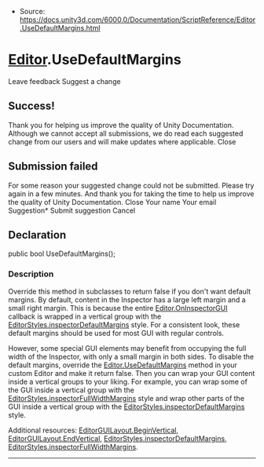 * Source: https://docs.unity3d.com/6000.0/Documentation/ScriptReference/Editor.UseDefaultMargins.html

#  [Editor](https://docs.unity3d.com/6000.0/Documentation/ScriptReference/Editor.html).UseDefaultMargins
Leave feedback
Suggest a change
## Success!
Thank you for helping us improve the quality of Unity Documentation. Although we cannot accept all submissions, we do read each suggested change from our users and will make updates where applicable.
Close
## Submission failed
For some reason your suggested change could not be submitted. Please <a>try again</a> in a few minutes. And thank you for taking the time to help us improve the quality of Unity Documentation.
Close
Your name Your email Suggestion* Submit suggestion
Cancel
## Declaration
public bool UseDefaultMargins(); 
### Description
Override this method in subclasses to return false if you don't want default margins.
By default, content in the Inspector has a large left margin and a small right margin. This is because the entire [Editor.OnInspectorGUI](https://docs.unity3d.com/6000.0/Documentation/ScriptReference/Editor.OnInspectorGUI.html) callback is wrapped in a vertical group with the [EditorStyles.inspectorDefaultMargins](https://docs.unity3d.com/6000.0/Documentation/ScriptReference/EditorStyles-inspectorDefaultMargins.html) style. For a consistent look, these default margins should be used for most GUI with regular controls.  
  
However, some special GUI elements may benefit from occupying the full width of the Inspector, with only a small margin in both sides. To disable the default margins, override the [Editor.UseDefaultMargins](https://docs.unity3d.com/6000.0/Documentation/ScriptReference/Editor.UseDefaultMargins.html) method in your custom Editor and make it return false. Then you can wrap your GUI content inside a vertical groups to your liking. For example, you can wrap some of the GUI inside a vertical group with the [EditorStyles.inspectorFullWidthMargins](https://docs.unity3d.com/6000.0/Documentation/ScriptReference/EditorStyles-inspectorFullWidthMargins.html) style and wrap other parts of the GUI inside a vertical group with the [EditorStyles.inspectorDefaultMargins](https://docs.unity3d.com/6000.0/Documentation/ScriptReference/EditorStyles-inspectorDefaultMargins.html) style.  
  
Additional resources: [EditorGUILayout.BeginVertical](https://docs.unity3d.com/6000.0/Documentation/ScriptReference/EditorGUILayout.BeginVertical.html), [EditorGUILayout.EndVertical](https://docs.unity3d.com/6000.0/Documentation/ScriptReference/EditorGUILayout.EndVertical.html), [EditorStyles.inspectorDefaultMargins](https://docs.unity3d.com/6000.0/Documentation/ScriptReference/EditorStyles-inspectorDefaultMargins.html), [EditorStyles.inspectorFullWidthMargins](https://docs.unity3d.com/6000.0/Documentation/ScriptReference/EditorStyles-inspectorFullWidthMargins.html).
* * *
